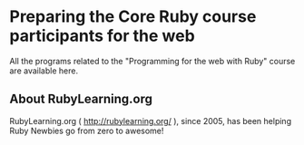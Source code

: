 Preparing the Core Ruby course participants for the web
=======================================================

All the programs related to the "Programming for the web with Ruby" course are available here.


About RubyLearning.org
----------------------

RubyLearning.org ( http://rubylearning.org/ ), since 2005, has been helping Ruby Newbies go from zero to awesome!
